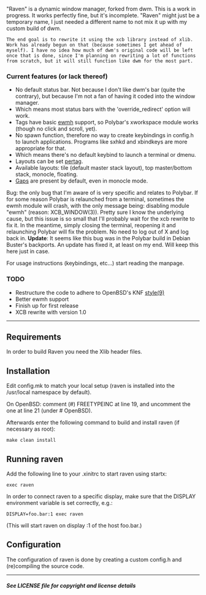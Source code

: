 "Raven" is a dynamic window manager, forked from dwm. This is a work in progress. It works perfectly fine, but it's incomplete. "Raven" might just be a temporary name, I just needed a different name to not mix it up with my custom build of dwm.

```
The end goal is to rewrite it using the xcb library instead of xlib. Work has already begun on that (because sometimes I get ahead of myself). I have no idea how much of dwm's original code will be left once that is done, since I'm planning on rewriting a lot of functions from scratch, but it will still function like dwm for the most part.
```

### Current features (or lack thereof)

  * No default status bar. Not because I don't like dwm's bar (quite the contrary), but because I'm not a fan of having it coded into the window manager.
  * Which means most status bars with the 'override_redirect' option will work. 
  * Tags have basic [ewmh](https://dwm.suckless.org/patches/ewmhtags/) support, so Polybar's xworkspace module works (though no click and scroll, yet).
  * No spawn function, therefore no way to create keybindings in config.h to launch applications. Programs like sxhkd and xbindkeys are more appropriate for that.
  * Which means there's no default keybind to launch a terminal or dmenu.
  * Layouts can be set [pertag](https://dwm.suckless.org/patches/pertag/).
  * Available layouts: tile (default master stack layout), top master/bottom stack, monocle, floating.
  * [Gaps](https://dwm.suckless.org/patches/fullgaps/) are present by default, even in monocle mode.

Bug: the only bug that I'm aware of is very specific and relates to Polybar. If for some reason Polybar is relaunched from a terminal, sometimes the ewmh module will crash, with the only message being: disabling module "ewmh" (reason: XCB_WINDOW(3)). Pretty sure I know the underlying cause, but this issue is so small that I'll probably wait for the xcb rewrite to fix it. In the meantime, simply closing the terminal, reopening it and relaunching Polybar will fix the problem. No need to log out of X and log back in. __Update__: It seems like this bug was in the Polybar build in Debian Buster's backports. An update has fixed it, at least on my end. Will keep this here just in case.

For usage instructions (keybindings, etc...) start reading the manpage.

### TODO
- Restructure the code to adhere to OpenBSD's KNF [style(9)](https://man.openbsd.org/style)
- Better ewmh support
- Finish up for first release
- XCB rewrite with version 1.0

-----------------

Requirements
------------
In order to build Raven you need the Xlib header files.


Installation
------------
Edit config.mk to match your local setup (raven is installed into
the /usr/local namespace by default).

On OpenBSD: comment (#) FREETYPEINC at line 19, and uncomment the one at line 21 (under # OpenBSD).

Afterwards enter the following command to build and install raven (if
necessary as root):

    make clean install


Running raven
-----------
Add the following line to your .xinitrc to start raven using startx:

    exec raven

In order to connect raven to a specific display, make sure that
the DISPLAY environment variable is set correctly, e.g.:

    DISPLAY=foo.bar:1 exec raven

(This will start raven on display :1 of the host foo.bar.)

Configuration
-------------
The configuration of raven is done by creating a custom config.h
and (re)compiling the source code.

-------

#### _See LICENSE file for copyright and license details_
